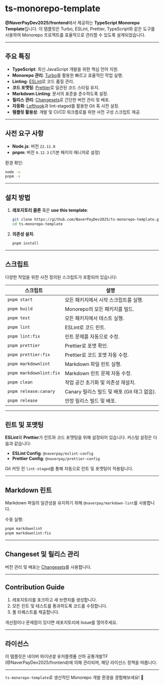 # ts-monorepo-template

**@NaverPayDev2025/frontend**에서 제공하는 **TypeScript Monorepo Template**입니다. 이 템플릿은 Turbo, ESLint, Prettier, TypeScript와 같은 도구를 사용하여 Monorepo 프로젝트를 효율적으로 관리할 수 있도록 설계되었습니다.

---

## 주요 특징

- **TypeScript**: 최신 JavaScript 개발을 위한 핵심 언어 지원.
- **Monorepo 관리**: [Turbo](https://turbo.build/)를 활용한 빠르고 효율적인 작업 실행.
- **Linting**: [ESLint](https://eslint.org/)로 코드 품질 관리.
- **코드 포맷팅**: [Prettier](https://prettier.io/)로 일관된 코드 스타일 유지.
- **Markdown Linting**: 문서의 표준을 준수하도록 설정.
- **릴리스 관리**: [Changesets](https://github.com/changesets/changesets)로 간단한 버전 관리 및 배포.
- **자동화**: [Lefthook](https://github.com/evilmartians/lefthook)과 lint-staged를 활용한 Git 훅 사전 설정.
- **템플릿 활용성**: 개발 및 CI/CD 워크플로를 위한 사전 구성 스크립트 제공.

---

## 사전 요구 사항

- **Node.js**: 버전 `22.11.0`
- **pnpm**: 버전 `9.12.3` (기본 패키지 매니저로 설정)

환경 확인:

```bash
node -v
pnpm -v
```

---

## 설치 방법

1. **레포지토리 클론** 혹은 **use this template**:

   ```bash
   git clone https://github.com/NaverPayDev2025/ts-monorepo-template.git
   cd ts-monorepo-template
   ```

2. **의존성 설치**:

   ```bash
   pnpm install
   ```

---

## 스크립트

다양한 작업을 위한 사전 정의된 스크립트가 포함되어 있습니다:

| 스크립트                | 설명                                                                 |
|-------------------------|----------------------------------------------------------------------|
| `pnpm start`            | 모든 패키지에서 시작 스크립트를 실행.                                 |
| `pnpm build`            | Monorepo의 모든 패키지를 빌드.                                       |
| `pnpm test`             | 모든 패키지에서 테스트 실행.                                         |
| `pnpm lint`             | ESLint로 코드 린트.                                                 |
| `pnpm lint:fix`         | 린트 문제를 자동으로 수정.                                           |
| `pnpm prettier`         | Prettier로 포맷 확인.                                               |
| `pnpm prettier:fix`     | Prettier로 코드 포맷 자동 수정.                                      |
| `pnpm markdownlint`     | Markdown 파일 린트 실행.                                            |
| `pnpm markdownlint:fix` | Markdown 린트 문제 자동 수정.                                       |
| `pnpm clean`            | 작업 공간 초기화 및 의존성 재설치.                                   |
| `pnpm release:canary`   | Canary 릴리스 빌드 및 배포 (Git 태그 없음).                          |
| `pnpm release`          | 안정 릴리스 빌드 및 배포.                                           |

---

## 린트 및 포맷팅

**ESLint**와 **Prettier**가 린트와 코드 포맷팅을 위해 설정되어 있습니다. 커스텀 설정은 다음과 같습니다:

- **ESLint Config**: `@naverpay/eslint-config`
- **Prettier Config**: `@naverpay/prettier-config`

Git 커밋 전 `lint-staged`를 통해 자동으로 린트 및 포맷팅이 적용됩니다.

---

## Markdown 린트

Markdown 파일의 일관성을 유지하기 위해 `@naverpay/markdown-lint`를 사용합니다.

수동 실행:

```bash
pnpm markdownlint
pnpm markdownlint:fix
```

---

## Changeset 및 릴리스 관리

버전 관리 및 배포는 [Changesets](https://github.com/changesets/changesets)를 사용합니다.

---

## Contribution Guide

1. 레포지토리를 포크하고 새 브랜치를 생성합니다.
2. 모든 린트 및 테스트를 통과하도록 코드를 수정합니다.
3. 풀 리퀘스트를 제출합니다.

개선점이나 문제점이 있다면 레포지토리에 Issue를 열어주세요.

---

## 라이선스

이 템플릿은 네이버 파이낸셜 유저플랫폼 산하 공통개발TF (@NaverPayDev2025/frontend)에 의해 관리되며, 해당 라이선스 정책을 따릅니다.

---

`ts-monorepo-template`로 생산적인 Monorepo 개발 환경을 경험해보세요! 🎉
